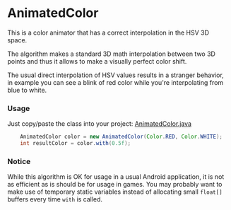 
# AnimatedColor

This is a color animator that has a correct interpolation in the HSV 3D space.

The algorithm makes a standard 3D math interpolation between
two 3D points and thus it allows to make a visually perfect color shift.

The usual direct interpolation of HSV values results in a stranger behavior,
in example you can see a blink of red color while you're interpolating from
blue to white.

### Usage

Just copy/paste the class into your project:
[AnimatedColor.java](https://github.com/konmik/animated-color/blob/master/animated-color/src/main/java/info/android15/color3d/AnimatedColor.java)

``` java
    AnimatedColor color = new AnimatedColor(Color.RED, Color.WHITE);
    int resultColor = color.with(0.5f);
```

### Notice

While this algorithm is OK for usage in a usual Android application,
it is not as efficient as is should be for usage in games.
You may probably want to make use of temporary static variables
instead of allocating small `float[]` buffers every time `with` is called.
